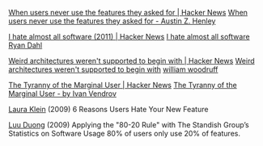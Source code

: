 
[When users never use the features they asked for | Hacker News](https://news.ycombinator.com/item?id=28699637)
[When users never use the features they asked for - Austin Z. Henley](https://web.archive.org/web/20221220211121/https://austinhenley.com/blog/featurestheywanted.html)

[I hate almost all software (2011) | Hacker News](https://news.ycombinator.com/item?id=28181632)
[I hate almost all software](https://tinyclouds.org/rant)
[Ryan Dahl](http://tinyclouds.org/)

[Weird architectures weren't supported to begin with | Hacker News](https://news.ycombinator.com/item?id=26294397)
[Weird architectures weren't supported to begin with](https://blog.yossarian.net/2021/02/28/Weird-architectures-werent-supported-to-begin-with)
[william woodruff](https://yossarian.net/)

[The Tyranny of the Marginal User | Hacker News](https://news.ycombinator.com/item?id=37509507)
[The Tyranny of the Marginal User - by Ivan Vendrov](https://nothinghuman.substack.com/p/the-tyranny-of-the-marginal-user)

[Laura Klein](https://www.usersknow.com/blog/2009/11/6-reasons-users-hate-your-new-feature.html)
(2009) 6 Reasons Users Hate Your New Feature

[Luu Duong](http://www.luuduong.com/archive/2009/03/04/applying-the-quot8020-rulequot-with-the-standish-groups-software-usage.aspx)
(2009) Applying the "80-20 Rule" with The Standish Group’s Statistics on Software Usage
80% of users only use 20% of features.
